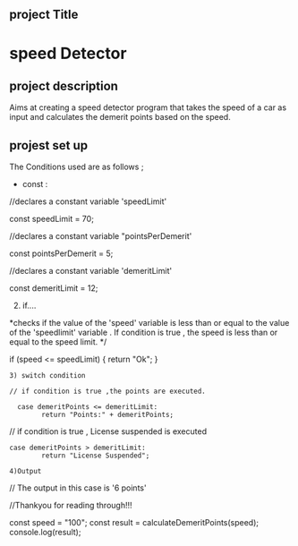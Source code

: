 ## project Title
   # speed Detector

## project description

Aims at creating a speed detector program that takes the speed of a car as input and calculates the demerit points based on the speed.

## projest set up

The Conditions used are as follows ;
- const : 

//declares a constant variable 'speedLimit'

 const speedLimit = 70;  

 //declares a constant variable "pointsPerDemerit'

 const pointsPerDemerit = 5;

 //declares a constant variable 'demeritLimit'

 const demeritLimit = 12;


 2) if.... 

 \*checks if the value of the 'speed' variable is less than or equal to the value of the 'speedlimit' variable .
  If condition is true , the speed is less than or equal to the speed limit.
  */

 if (speed <= speedLimit) {
        return "Ok";
    }

    3) switch condition

    // if condition is true ,the points are executed.

      case demeritPoints <= demeritLimit:
            return "Points:" + demeritPoints;

   // if condition is true , License suspended is executed

    case demeritPoints > demeritLimit:
            return "License Suspended";

    4)Output

//      The output in this case is '6 points'


//Thankyou for reading through!!!

const speed = "100";
const result = calculateDemeritPoints(speed);
console.log(result);